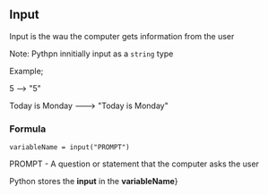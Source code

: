 ## Input
Input is the wau the computer gets information from the user

Note: Pythpn innitially input as a `string` type

Example;

5 --> "5"

Today is Monday ---> "Today is Monday"

### Formula
`variableName = input("PROMPT")`

PROMPT - A question or statement that the computer asks the user

Python stores the __input__ in the __variableName__}